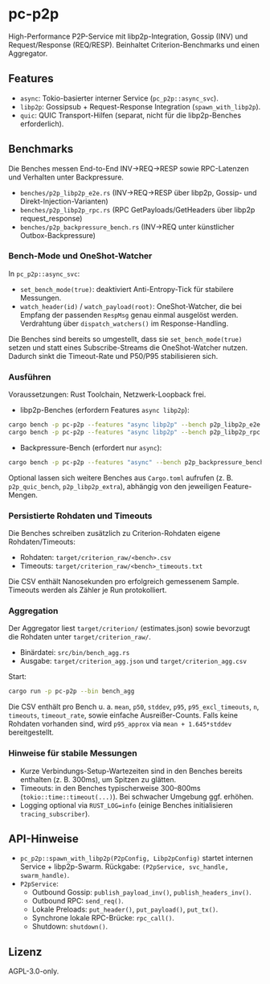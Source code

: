 # pc-p2p

High-Performance P2P-Service mit libp2p-Integration, Gossip (INV) und Request/Response (REQ/RESP). Beinhaltet Criterion-Benchmarks und einen Aggregator.

## Features
- `async`: Tokio-basierter interner Service (`pc_p2p::async_svc`).
- `libp2p`: Gossipsub + Request-Response Integration (`spawn_with_libp2p`).
- `quic`: QUIC Transport-Hilfen (separat, nicht für die libp2p-Benches erforderlich).

## Benchmarks
Die Benches messen End-to-End INV→REQ→RESP sowie RPC-Latenzen und Verhalten unter Backpressure.

- `benches/p2p_libp2p_e2e.rs` (INV→REQ→RESP über libp2p, Gossip- und Direkt-Injection-Varianten)
- `benches/p2p_libp2p_rpc.rs` (RPC GetPayloads/GetHeaders über libp2p request_response)
- `benches/p2p_backpressure_bench.rs` (INV→REQ unter künstlicher Outbox-Backpressure)

### Bench-Mode und OneShot-Watcher
In `pc_p2p::async_svc`:
- `set_bench_mode(true)`: deaktiviert Anti-Entropy-Tick für stabilere Messungen.
- `watch_header(id)` / `watch_payload(root)`: OneShot-Watcher, die bei Empfang der passenden `RespMsg` genau einmal ausgelöst werden. Verdrahtung über `dispatch_watchers()` im Response-Handling.

Die Benches sind bereits so umgestellt, dass sie `set_bench_mode(true)` setzen und statt eines Subscribe-Streams die OneShot-Watcher nutzen. Dadurch sinkt die Timeout-Rate und P50/P95 stabilisieren sich.

### Ausführen
Voraussetzungen: Rust Toolchain, Netzwerk-Loopback frei.

- libp2p-Benches (erfordern Features `async libp2p`):
```bash
cargo bench -p pc-p2p --features "async libp2p" --bench p2p_libp2p_e2e
cargo bench -p pc-p2p --features "async libp2p" --bench p2p_libp2p_rpc
```

- Backpressure-Bench (erfordert nur `async`):
```bash
cargo bench -p pc-p2p --features "async" --bench p2p_backpressure_bench
```

Optional lassen sich weitere Benches aus `Cargo.toml` aufrufen (z. B. `p2p_quic_bench`, `p2p_libp2p_extra`), abhängig von den jeweiligen Feature-Mengen.

### Persistierte Rohdaten und Timeouts
Die Benches schreiben zusätzlich zu Criterion-Rohdaten eigene Rohdaten/Timeouts:
- Rohdaten: `target/criterion_raw/<bench>.csv`
- Timeouts: `target/criterion_raw/<bench>_timeouts.txt`

Die CSV enthält Nanosekunden pro erfolgreich gemessenem Sample. Timeouts werden als Zähler je Run protokolliert.

### Aggregation
Der Aggregator liest `target/criterion/` (estimates.json) sowie bevorzugt die Rohdaten unter `target/criterion_raw/`.

- Binärdatei: `src/bin/bench_agg.rs`
- Ausgabe: `target/criterion_agg.json` und `target/criterion_agg.csv`

Start:
```bash
cargo run -p pc-p2p --bin bench_agg
```

Die CSV enthält pro Bench u. a. `mean`, `p50`, `stddev`, `p95`, `p95_excl_timeouts`, `n`, `timeouts`, `timeout_rate`, sowie einfache Ausreißer-Counts. Falls keine Rohdaten vorhanden sind, wird `p95_approx` via `mean + 1.645*stddev` bereitgestellt.

### Hinweise für stabile Messungen
- Kurze Verbindungs-Setup-Wartezeiten sind in den Benches bereits enthalten (z. B. 300ms), um Spitzen zu glätten.
- Timeouts: in den Benches typischerweise 300–800ms (`tokio::time::timeout(...)`). Bei schwacher Umgebung ggf. erhöhen.
- Logging optional via `RUST_LOG=info` (einige Benches initialisieren `tracing_subscriber`).

## API-Hinweise
- `pc_p2p::spawn_with_libp2p(P2pConfig, Libp2pConfig)` startet internen Service + libp2p-Swarm. Rückgabe: `(P2pService, svc_handle, swarm_handle)`.
- `P2pService`:
  - Outbound Gossip: `publish_payload_inv()`, `publish_headers_inv()`.
  - Outbound RPC: `send_req()`.
  - Lokale Preloads: `put_header()`, `put_payload()`, `put_tx()`.
  - Synchrone lokale RPC-Brücke: `rpc_call()`.
  - Shutdown: `shutdown()`.

## Lizenz
AGPL-3.0-only.
